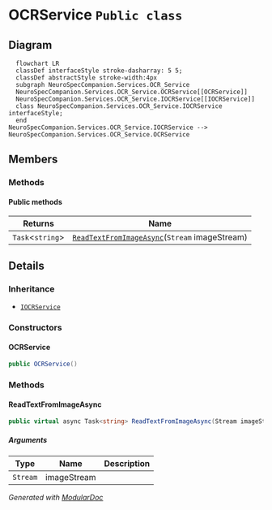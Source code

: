 # OCRService `Public class`

## Diagram
```mermaid
  flowchart LR
  classDef interfaceStyle stroke-dasharray: 5 5;
  classDef abstractStyle stroke-width:4px
  subgraph NeuroSpecCompanion.Services.OCR_Service
  NeuroSpecCompanion.Services.OCR_Service.OCRService[[OCRService]]
  NeuroSpecCompanion.Services.OCR_Service.IOCRService[[IOCRService]]
  class NeuroSpecCompanion.Services.OCR_Service.IOCRService interfaceStyle;
  end
NeuroSpecCompanion.Services.OCR_Service.IOCRService --> NeuroSpecCompanion.Services.OCR_Service.OCRService
```

## Members
### Methods
#### Public  methods
| Returns | Name |
| --- | --- |
| `Task`&lt;`string`&gt; | [`ReadTextFromImageAsync`](#readtextfromimageasync)(`Stream` imageStream) |

## Details
### Inheritance
 - [
`IOCRService`
](./neurospeccompanionservicesocr_service-IOCRService)

### Constructors
#### OCRService
```csharp
public OCRService()
```

### Methods
#### ReadTextFromImageAsync
```csharp
public virtual async Task<string> ReadTextFromImageAsync(Stream imageStream)
```
##### Arguments
| Type | Name | Description |
| --- | --- | --- |
| `Stream` | imageStream |   |

*Generated with* [*ModularDoc*](https://github.com/hailstorm75/ModularDoc)

